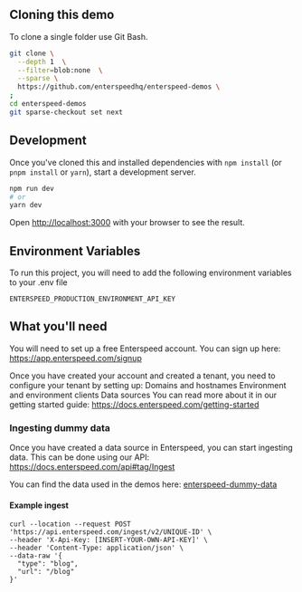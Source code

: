 ## Cloning this demo

To clone a single folder use Git Bash.

```bash
git clone \
  --depth 1  \
  --filter=blob:none  \
  --sparse \
  https://github.com/enterspeedhq/enterspeed-demos \
;
cd enterspeed-demos
git sparse-checkout set next
```

## Development

Once you've cloned this and installed dependencies with `npm install` (or `pnpm install` or `yarn`), start a development server.

```bash
npm run dev
# or
yarn dev
```

Open [http://localhost:3000](http://localhost:3000) with your browser to see the result.

## Environment Variables

To run this project, you will need to add the following environment variables to your .env file

`ENTERSPEED_PRODUCTION_ENVIRONMENT_API_KEY`

## What you'll need

You will need to set up a free Enterspeed account. You can sign up here: https://app.enterspeed.com/signup

Once you have created your account and created a tenant, you need to configure your tenant by setting up:
Domains and hostnames
Environment and environment clients
Data sources
You can read more about it in our getting started guide: https://docs.enterspeed.com/getting-started

### Ingesting dummy data

Once you have created a data source in Enterspeed, you can start ingesting data. This can be done using our API: https://docs.enterspeed.com/api#tag/Ingest

You can find the data used in the demos here: [enterspeed-dummy-data](https://github.com/enterspeedhq/enterspeed-demos/tree/master/enterspeed-dummy-data)

#### Example ingest

```curl
curl --location --request POST 'https://api.enterspeed.com/ingest/v2/UNIQUE-ID' \
--header 'X-Api-Key: [INSERT-YOUR-OWN-API-KEY]' \
--header 'Content-Type: application/json' \
--data-raw '{
  "type": "blog",
  "url": "/blog"
}'
```
